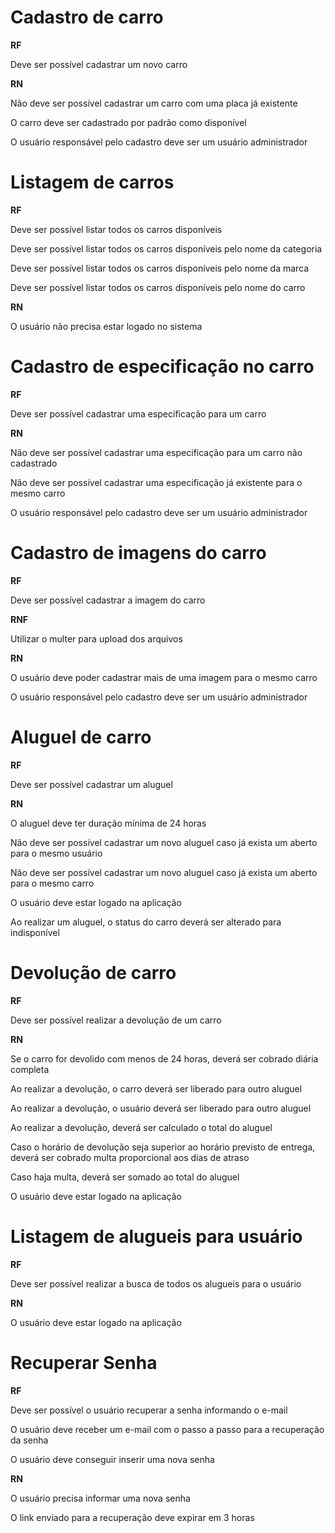 # Cadastro de carro

**RF**

Deve ser possível cadastrar um novo carro

**RN**

Não deve ser possível cadastrar um carro com uma placa já existente

O carro deve ser cadastrado por padrão como disponível

O usuário responsável pelo cadastro deve ser um usuário administrador

# Listagem de carros

**RF**

Deve ser possível listar todos os carros disponíveis

Deve ser possível listar todos os carros disponíveis pelo nome da categoria

Deve ser possível listar todos os carros disponíveis pelo nome da marca

Deve ser possível listar todos os carros disponíveis pelo nome do carro

**RN**

O usuário não precisa estar logado no sistema

# Cadastro de especificação no carro

**RF**

Deve ser possível cadastrar uma especificação para um carro

**RN**

Não deve ser possível cadastrar uma especificação para um carro não cadastrado

Não deve ser possível cadastrar uma especificação já existente para o mesmo carro

O usuário responsável pelo cadastro deve ser um usuário administrador

# Cadastro de imagens do carro

**RF**

Deve ser possível cadastrar a imagem do carro

**RNF**

Utilizar o multer para upload dos arquivos

**RN**

O usuário deve poder cadastrar mais de uma imagem para o mesmo carro

O usuário responsável pelo cadastro deve ser um usuário administrador

# Aluguel de carro

**RF**

Deve ser possível cadastrar um aluguel

**RN**

O aluguel deve ter duração mínima de 24 horas

Não deve ser possível cadastrar um novo aluguel caso já exista um aberto para o mesmo usuário

Não deve ser possível cadastrar um novo aluguel caso já exista um aberto para o mesmo carro

O usuário deve estar logado na aplicação

Ao realizar um aluguel, o status do carro deverá ser alterado para indisponível

# Devolução de carro

**RF**

Deve ser possível realizar a devolução de um carro

**RN**

Se o carro for devolido com menos de 24 horas, deverá ser cobrado diária completa

Ao realizar a devolução, o carro deverá ser liberado para outro aluguel

Ao realizar a devolução, o usuário deverá ser liberado para outro aluguel

Ao realizar a devolução, deverá ser calculado o total do aluguel

Caso o horário de devolução seja superior ao horário previsto de entrega, deverá ser cobrado multa proporcional aos dias de atraso

Caso haja multa, deverá ser somado ao total do aluguel

O usuário deve estar logado na aplicação

# Listagem de alugueis para usuário

**RF**

Deve ser possível realizar a busca de todos os alugueis para o usuário

**RN**

O usuário deve estar logado na aplicação

# Recuperar Senha

**RF**

Deve ser possível o usuário recuperar a senha informando o e-mail

O usuário deve receber um e-mail com o passo a passo para a recuperação da senha

O usuário deve conseguir inserir uma nova senha

**RN**

O usuário precisa informar uma nova senha

O link enviado para a recuperação deve expirar em 3 horas